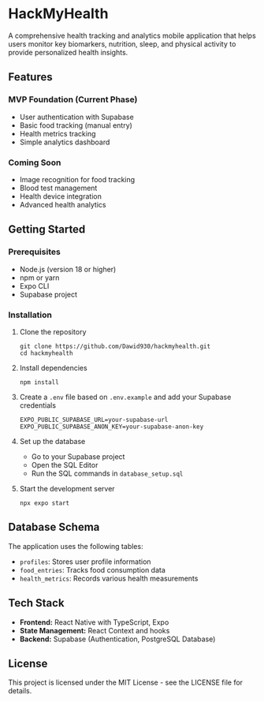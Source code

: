 # HackMyHealth

A comprehensive health tracking and analytics mobile application that helps users monitor key biomarkers, nutrition, sleep, and physical activity to provide personalized health insights.

## Features

### MVP Foundation (Current Phase)
- User authentication with Supabase
- Basic food tracking (manual entry)
- Health metrics tracking
- Simple analytics dashboard

### Coming Soon
- Image recognition for food tracking
- Blood test management
- Health device integration
- Advanced health analytics

## Getting Started

### Prerequisites
- Node.js (version 18 or higher)
- npm or yarn
- Expo CLI
- Supabase project

### Installation

1. Clone the repository
   ```
   git clone https://github.com/Dawid930/hackmyhealth.git
   cd hackmyhealth
   ```

2. Install dependencies
   ```
   npm install
   ```

3. Create a `.env` file based on `.env.example` and add your Supabase credentials
   ```
   EXPO_PUBLIC_SUPABASE_URL=your-supabase-url
   EXPO_PUBLIC_SUPABASE_ANON_KEY=your-supabase-anon-key
   ```

4. Set up the database
   - Go to your Supabase project
   - Open the SQL Editor
   - Run the SQL commands in `database_setup.sql`

5. Start the development server
   ```
   npx expo start
   ```

## Database Schema

The application uses the following tables:
- `profiles`: Stores user profile information
- `food_entries`: Tracks food consumption data
- `health_metrics`: Records various health measurements

## Tech Stack

- **Frontend:** React Native with TypeScript, Expo
- **State Management:** React Context and hooks
- **Backend:** Supabase (Authentication, PostgreSQL Database)

## License

This project is licensed under the MIT License - see the LICENSE file for details. 